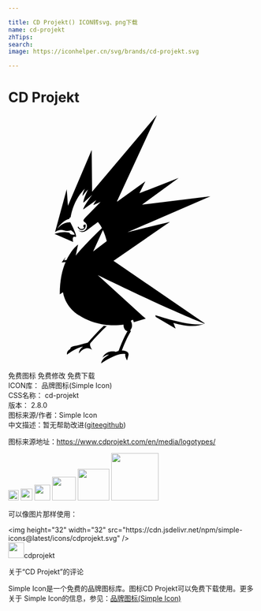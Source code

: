 ```yaml
---

title: CD Projekt() ICON转svg、png下载
name: cd-projekt
zhTips: 
search: 
image: https://iconhelper.cn/svg/brands/cd-projekt.svg

---
```


# CD Projekt  <small style="font-size: 60%;font-weight: 100"></small>

<div id="svg" class="svg-wrap">
<svg role="img" viewBox="0 0 24 24" xmlns="http://www.w3.org/2000/svg"><title>CD Projekt icon</title><path d="M18.942,20.154c-0.687,0.323-1.719,0.302-2.986-0.072l0.213,0.547l-0.389-0.226l-1.537-0.907h0.001 l-0.033-0.158C14.783,19.509,17.746,20.507,18.942,20.154z M7.929,22.045c-0.127,0.229,0.179,0.645,0.179,0.645 c-0.687-0.534-1.276,0.346-1.276,0.346c-0.039-0.385,0.397-0.669,0.397-0.669c-0.715,0.113-1.549,0.78-1.549,0.78 c-0.097-0.333,0.319-0.556,0.319-0.556c0-0.263,0.361-0.236,0.763-0.347c0.272-0.074,0.679-0.186,0.919-0.252 c0.005-0.004,0.007-0.01,0.011-0.013c0-0.002,0.303-0.348,0.671-0.745c0.291-0.31,0.614-0.648,0.868-0.88 c0.118,0.018,0.226,0.031,0.294,0.037c-0.243,0.199-0.651,0.62-0.999,0.994C8.266,21.665,8.039,21.921,7.929,22.045z M10.168,14.083 l8.822,6.05c-0.013,0.007-0.029,0.011-0.042,0.018c-0.008-0.004-0.163-0.064-0.328-0.129c-0.081-0.033-0.178-0.072-0.29-0.118 h-0.001c-0.005-0.002-0.012-0.005-0.019-0.009c-0.772-0.317-2.27-0.951-4.634-2.041c-2.4-1.112-3.815-1.798-5.028-2.388l0.001,0.002 c0,0-0.001-0.002-0.002-0.002l4.363,3.974l0.006,0.004l0.011,0.011h0.002l0.256,0.211l-1.153,0.348 c-0.001-0.006-0.005-0.013-0.006-0.018c-0.006-0.016-0.011-0.033-0.017-0.051c-0.003-0.008-0.006-0.017-0.009-0.025 c-0.006-0.017-0.012-0.033-0.018-0.05c-0.003-0.007-0.006-0.015-0.009-0.023c-0.011-0.023-0.021-0.047-0.032-0.073l-0.202,0.094 c0.09,0.197,0.121,0.356,0.121,0.482c-0.001,0.16-0.064,0.282-0.109,0.353c-0.025,0.037-0.07,0.086-0.071,0.086l0.064,0.088 c-0.004,0.011-0.008,0.023-0.014,0.035c-0.341,0.545-0.652,1.308-0.786,1.653c-0.044,0.114-0.069,0.183-0.069,0.183 c0,0,0,0.002-0.001,0.005c0.227,0.009,0.767,0.073,0.627,0.504l-0.122,0.444c-0.268-0.478-0.154-0.606-0.154-0.606 C10.544,22.894,8.968,24,8.968,24c0.052-0.411,0.506-0.697,0.768-0.847c-0.221-0.026-0.494,0.165-0.64,0.283 c0.137-0.27,0.335-0.433,0.539-0.522c-0.002-0.002-0.002-0.002-0.003-0.004c0.359-0.135,0.712-0.069,0.753-0.029l-0.002,0.001 c0.122-0.038,0.131-0.043,0.241-0.068c0.036-0.026,0.071-0.112,0.088-0.158c0.001-0.005,0.363-1.014,0.81-1.774 c-0.217-0.021-0.388-0.274-0.388-0.581c0-0.018,0.001-0.037,0.002-0.055c-0.475,0.069-0.973,0.088-1.484,0.043 c-0.016,0-0.032-0.003-0.049-0.005c0,0.001,0,0.001,0,0.001c-0.024-0.002-0.131-0.012-0.262-0.029 c-0.945-0.128-1.803-0.45-2.507-0.911l0.002,0.01c0,0-1.279-0.682-1.551-2.233l-0.309,0.195c0-1.39,0.238-2.365,0.563-3.111 l-0.38,0.037l0.38-0.534c-0.05,0.103-0.096,0.212-0.143,0.332l0.233-0.039c0,0,0,0,0-0.002c0.047-0.096,0.092-0.184,0.138-0.27 c0.092-0.169,0.188-0.328,0.295-0.484c0.024-0.035,0.069-0.098,0.111-0.152c0.062-0.08,0.147-0.179,0.204-0.245 c0.051-0.06,0.166-0.172,0.22-0.221c0.041-0.037,0.114-0.096,0.147-0.12l-0.229,1.072c0.669-0.832,1.912-2.075,2.535-2.665 c-0.118-0.222-0.248-0.418-0.386-0.581L8.08,10.763l-0.025,0.019c0,0-0.416,0.314-0.565,0.412c-0.409,0.267-0.706-0.07-0.722-0.09 c0.088,0.074,0.201,0.12,0.328,0.12c0.14,0,0.267-0.055,0.357-0.144c0.092-0.088,0.147-0.209,0.147-0.343 c0-0.068-0.014-0.132-0.038-0.191c-0.044-0.097-0.12-0.178-0.214-0.23H7.35c0,0-0.104-0.06-0.082-0.158 c0.022-0.099,0.206-0.291,0.206-0.291l0.225-0.229l0.36-0.367l0.777-0.79c0.047-0.052,0.077-0.087,0.077-0.087L8.231,8.686 L8.229,8.68c0-0.009,0.006-0.037,0.053-0.123c0.065-0.119,0.22-0.335,0.224-0.343l0.001-0.001L7.242,9.117c0-0.001,0-0.001,0-0.002 c0.074-0.35,0.824-1.365,0.858-1.412L7.27,8.464c0-0.002-0.001-0.004-0.003-0.006C7.224,8.2,7.638,7.317,7.695,7.197 C7.697,7.193,7.698,7.19,7.7,7.187C7.398,7.488,7.18,7.815,7.173,7.823c0-0.291,0.223-0.709,0.223-0.709 C7.332,7.176,7.272,7.242,7.214,7.307C6.346,8.285,6.095,9.429,6.027,9.873c0,0,0,0.001-0.001,0.001 C5.881,9.963,5.97,9.854,5.9,10.022c-0.256,0.073-0.47,0.202-0.642,0.346c-0.287,0.237-0.459,0.511-0.513,0.605 c0.034-0.043,0.07-0.083,0.105-0.119C5.38,10.3,5.992,10.36,5.992,10.36s0.682,1.26,0.542,1.405 c-0.015,0.015-0.039,0.017-0.072,0.006c-0.09-0.031-0.149-0.017-0.182,0.024c-0.105,0.117-0.009,0.454-0.008,0.462l-1.809-0.778 c0.858-0.318,1.47-0.1,1.47-0.1c0,0.212,0.48,0.184,0.48,0.184s0,0,0-0.001h0.001c0-0.196-0.365-0.43-0.365-0.43 s-0.327,0.136-0.716,0c-0.077-0.027-0.161-0.038-0.242-0.034C5.02,11.1,4.946,11.115,4.874,11.136 c-0.206,0.059-0.357,0.174-0.357,0.174v-0.001L4.515,11.31l1.131-4.139l0.119,1.591L8.06,3.367l0.039,4.037L14.354,0l-3.847,8.316 l0.023,0.041l2.713-1.954l-0.573,1.149l3.793-1.481l-3.539,2.585l6.612-0.81l-8.021,3.471l4.105-1.001L10.168,14.083z M11.512,11.319l0.001,0l-0.001-0.004C11.512,11.316,11.512,11.317,11.512,11.319z M9.515,12.181 c-0.095-0.395-0.223-0.757-0.371-1.076L8.2,13.182L9.515,12.181z M7.215,11.087c0.208-0.071,0.314-0.308,0.239-0.529l-0.208,0.071 c0.013,0.031,0.022,0.064,0.022,0.099c0,0.031-0.005,0.06-0.017,0.086l0.095,0.057c-0.032,0.051-0.081,0.095-0.141,0.12 c-0.036,0.016-0.074,0.022-0.112,0.022c-0.122,0-0.236-0.074-0.286-0.195c-0.004-0.01-0.01-0.022-0.012-0.034l-0.092,0.03 C6.778,11.038,7.008,11.158,7.215,11.087z"/></svg>
</div>
<detail full-name='cd-projekt'></detail>

<div class="detail-page">
<p>
<span><span class="badge-success badge">免费图标</span> <span class="badge-success badge">免费修改</span>  <span class="badge-success badge">免费下载</span> </span>
<br/>
<span>
ICON库：
<span class="badge-secondary badge">品牌图标(Simple Icon)</span> 
</span>
<br/>
<span>
CSS名称：
<span class="badge-secondary badge">cd-projekt</span> 
</span>

<br/>
<span>
版本：
<span class="badge-secondary badge">2.8.0</span> 
</span>
<br/>
<span>图标来源/作者：<span class="badge-light badge">Simple Icon</span></span> 
<br/>
<span class="zh-detail">中文描述：暂无<span class="help-link"><span>帮助改进</span>(<a href="https://gitee.com/liuwave/icon-helper/edit/master/json/brands/cd-projekt.json" target="_blank" rel="noopener noreferrer">gitee</a><a href="https://github.com/liuwave/icon-helper/edit/master/json/brands/cd-projekt.json" target="_blank" rel="noopener noreferrer">github</a></span>)</span><br/>
</p>
</div><div class="description description alert alert-light"><p>图标来源地址：<a href="https://www.cdprojekt.com/en/media/logotypes/" target="_blank" rel="noopener noreferrer">https://www.cdprojekt.com/en/media/logotypes/</a></p></div>
<div class="alert alert-dark">
<img height="21" width="21" src="https://cdn.jsdelivr.net/npm/simple-icons@latest/icons/cdprojekt.svg" />
<img height="24" width="24" src="https://cdn.jsdelivr.net/npm/simple-icons@latest/icons/cdprojekt.svg" />
<img height="32" width="32" src="https://cdn.jsdelivr.net/npm/simple-icons@latest/icons/cdprojekt.svg" />
<img height="48" width="48" src="https://cdn.jsdelivr.net/npm/simple-icons@latest/icons/cdprojekt.svg" />
<img height="64" width="64" src="https://cdn.jsdelivr.net/npm/simple-icons@latest/icons/cdprojekt.svg" />
<img height="96" width="96" src="https://cdn.jsdelivr.net/npm/simple-icons@latest/icons/cdprojekt.svg" />

</div>
<div>
  <p>可以像图片那样使用：    
  </p>
  <div class="alert alert-primary" style="font-size: 14px">
    &lt;img height="32" width="32" src="https://cdn.jsdelivr.net/npm/simple-icons@latest/icons/cdprojekt.svg" /&gt;
    <copy-btn content='<img height="32" width="32" src="https://cdn.jsdelivr.net/npm/simple-icons@latest/icons/cdprojekt.svg" />'></copy-btn>
  </div>
  <div class="alert alert-secondary">
    <img height="32" width="32" src="https://cdn.jsdelivr.net/npm/simple-icons@latest/icons/cdprojekt.svg" />cdprojekt
    <copy-btn content="cdprojekt" btn-title="复制图标名称"></copy-btn>
  </div>
</div>

<Vssue title="关于“CD Projekt”的评论" >关于“CD Projekt”的评论</Vssue>


<div><p>Simple Icon是一个免费的品牌图标库。图标CD Projekt可以免费下载使用。更多关于  Simple Icon的信息，参见：<a target="_blank" href="https://iconhelper.cn/brands.html">品牌图标(Simple Icon)</a>
</p></div>

